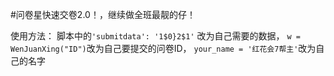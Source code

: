 #问卷星快速交卷2.0！，继续做全班最靓的仔！

使用方法：
脚本中的`'submitdata': '1$0}2$1'` 改为自己需要的数据，
`w = WenJuanXing("ID")`改为自己要提交的问卷ID，
`your_name = '红花会7帮主'`改为自己的名字